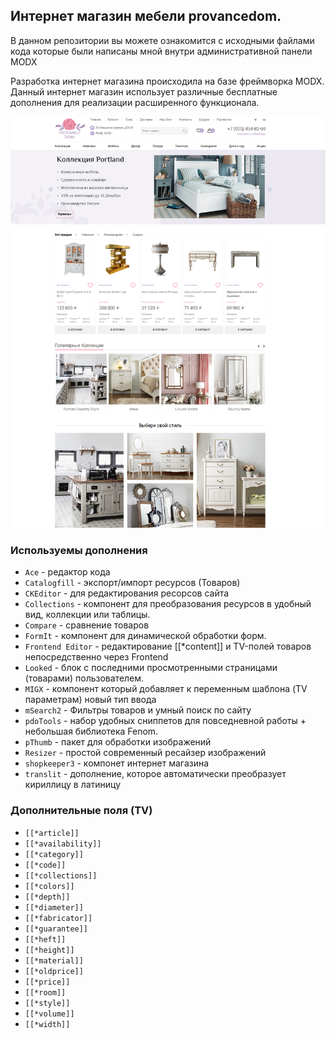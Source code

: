 ## Интернет магазин мебели provancedom.

В данном репозитории вы можете ознакомится с исходными файлами кода которые были написаны мной внутри административной
панели MODX

Разработка интернет магазина происходила на базе фреймворка MODX.
Данный интернет магазин использует различные бесплатные дополнения для реализации расширенного функционала.  

![main](assets/images/main.jpg)



### Используемы дополнения 

* `Ace` - редактор кода
* `Сatalogfill` - экспорт/импорт ресурсов (Товаров)
* `CKEditor` - для редактирования ресорсов сайта
* `Collections` - компонент для преобразования ресурсов в удобный вид, коллекции или таблицы.
* `Сompare` - сравнение товаров 
* `FormIt` -  компонент для динамической обработки форм.
* `Frontend Editor` - редактирование [[*content]] и TV-полей товаров непосредственно через Frontend
* `Looked` - блок с последними просмотренными страницами (товарами) пользователем.
* `MIGX` - компонент который добавляет к переменным шаблона (TV параметрам) новый тип ввода
* `mSearch2` - Фильтры товаров и умный поиск по сайту
* `pdoTools` - набор удобных сниппетов для повседневной работы + небольшая библиотека Fenom.
* `pThumb` - пакет для обработки изображений
* `Resizer` - простой современный ресайзер изображений
* `shopkeeper3` - компонет интернет магазина 
* `translit` - дополнение, которое автоматически преобразует кириллицу в латиницу

### Дополнительные поля (TV)

* `[[*article]]`
* `[[*availability]]`
* `[[*category]]`
* `[[*code]]`
* `[[*collections]]`
* `[[*colors]]`
* `[[*depth]]`
* `[[*diameter]]`
* `[[*fabricator]]`
* `[[*guarantee]]`
* `[[*heft]]`
* `[[*height]]`
* `[[*material]]`
* `[[*oldprice]]`
* `[[*price]] `
* `[[*room]]`
* `[[*style]]`
* `[[*volume]]`
* `[[*width]]`
